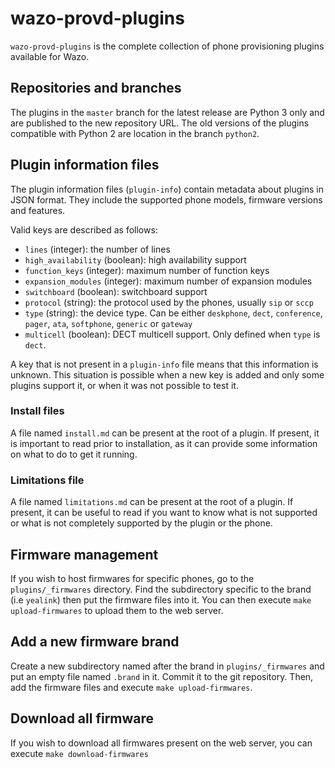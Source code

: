 # wazo-provd-plugins

`wazo-provd-plugins` is the complete collection of phone provisioning plugins available for Wazo.

## Repositories and branches

The plugins in the `master` branch for the latest release are Python 3 only and are published to the new repository URL.
The old versions of the plugins compatible with Python 2 are location in the branch `python2`.

## Plugin information files

The plugin information files (`plugin-info`) contain metadata about plugins in JSON format.
They include the supported phone models, firmware versions and features.

Valid keys are described as follows:

* `lines` (integer): the number of lines
* `high_availability` (boolean): high availability support
* `function_keys` (integer): maximum number of function keys
* `expansion_modules` (integer): maximum number of expansion modules
* `switchboard` (boolean): switchboard support
* `protocol` (string): the protocol used by the phones, usually `sip` or `sccp`
* `type` (string): the device type. Can be either `deskphone`, `dect`, `conference`, `pager`,
  `ata`, `softphone`, `generic` or `gateway`
* `multicell` (boolean): DECT multicell support. Only defined when `type` is `dect`.

A key that is not present in a `plugin-info` file means that this information is unknown. This
situation is possible when a new key is added and only some plugins support it, or when it was not
possible to test it.

### Install files

A file named `install.md` can be present at the root of a plugin. If present, it is important to
read prior to installation, as it can provide some information on what to do to get it running.

### Limitations file

A file named `limitations.md` can be present at the root of a plugin. If present, it can be useful
to read if you want to know what is not supported or what is not completely supported by the plugin
or the phone.

## Firmware management

If you wish to host firmwares for specific phones, go to the `plugins/_firmwares` directory.
Find the subdirectory specific to the brand (i.e `yealink`) then put the firmware files into it.
You can then execute `make upload-firmwares` to upload them to the web server.

## Add a new firmware brand

Create a new subdirectory named after the brand in `plugins/_firmwares` and put an empty file
named `.brand` in it. Commit it to the git repository. Then, add the firmware files and execute
`make upload-firmwares`.

## Download all firmware

If you wish to download all firmwares present on the web server, you can execute
`make download-firmwares`
